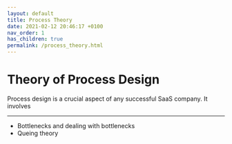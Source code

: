 ```yaml
---
layout: default
title: Process Theory
date: 2021-02-12 20:46:17 +0100
nav_order: 1
has_children: true
permalink: /process_theory.html
---
```


# Theory of Process Design

Process design is a crucial aspect of any successful SaaS company. It involves

---

- Bottlenecks and dealing with bottlenecks
- Queing theory
